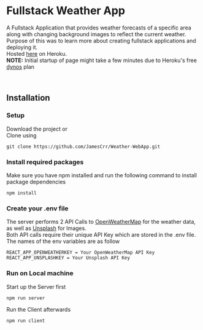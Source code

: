 # Fullstack Weather App
A Fullstack Application that provides weather forecasts of a specific area along with changing background images to reflect the current weather. Purpose of this was to learn more about creating fullstack applications and deploying it.\
Hosted [here](https://webforecast.herokuapp.com) on Heroku.\
**NOTE:** Initial startup of page might take a few minutes due to Heroku's free [dynos](https://www.heroku.com/dynos) plan

<br/>

## Installation
### Setup
Download the project or<br /> Clone using
```
git clone https://github.com/JamesCrr/Weather-WebApp.git
```
### Install required packages
Make sure you have npm installed and run the following command to install package dependencies
```
npm install
``` 
### Create your .env file 
The server performs 2 API Calls to [OpenWeatherMap](https://openweathermap.org/) for the weather data, as well as [Unsplash](https://unsplash.com/) for Images.<br />
Both API calls require their unique API Key which are stored in the .env file. The names of the env variables are as follow
```
REACT_APP_OPENWEATHERKEY = Your OpenWeatherMap API Key
REACT_APP_UNSPLASHKEY = Your Unsplash API Key
```
### Run on Local machine
Start up the Server first
```
npm run server
```
Run the Client afterwards
```
npm run client
```